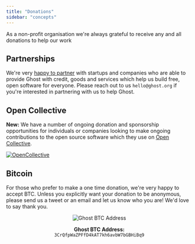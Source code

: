 ```yaml
---
title: "Donations"
sidebar: "concepts"
---
```


As a non-profit organisation we're always grateful to receive any and all donations to help our work


## Partnerships

We're very [happy to partner](https://ghost.org/partners/) with startups and companies who are able to provide Ghost with credit, goods and services which help us build free, open software for everyone. Please reach out to us `hello@ghost.org` if you're interested in partnering with us to help Ghost.


## Open Collective

**New:** We have a number of ongoing donation and sponsorship opportunities for individuals or companies looking to make ongoing contributions to the open source software which they use on [Open Collective](https://opencollective.com/ghost).

<p>
    <a style="display:inline-block;" href="https://opencollective.com/ghost">
    <img style="margin:0;" src="https://opencollective.com/ghost/backers/badge.svg" alt="OpenCollective" /></a>
</p>


## Bitcoin

For those who prefer to make a one time donation, we're very happy to accept BTC. Unless you explicitly want your donation to be anonymous, please send us a tweet or an email and let us know who you are! We'd love to say thank you.


<div style="text-align:center">
<img src="/images/concepts/btc-wallet.png" style="max-height:170px" alt="Ghost BTC Address" />

**Ghost BTC Address:**<br>
`3CrQfpWaZPFfD4kAT7kh6avbW7bGBHiBq9`

</div>
